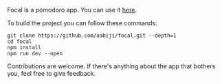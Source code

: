Focal is a pomodoro app.
You can use it [here](https://aabiji.github.io/focal).

To build the project you can follow these commands:
```
git clone https://github.com/aabiji/focal.git --depth=1
cd focal
npm install
npm run dev --open
```

Contributions are welcome. If there's anything about the app
that bothers you, feel free to give feedback.